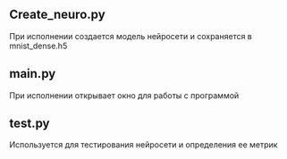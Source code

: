 ## Create_neuro.py 
При исполнении создается модель нейросети и сохраняется в mnist_dense.h5 
## main.py 
При исполнении открывает окно для работы с программой
## test.py
Используется для тестирования нейросети и определения ее метрик